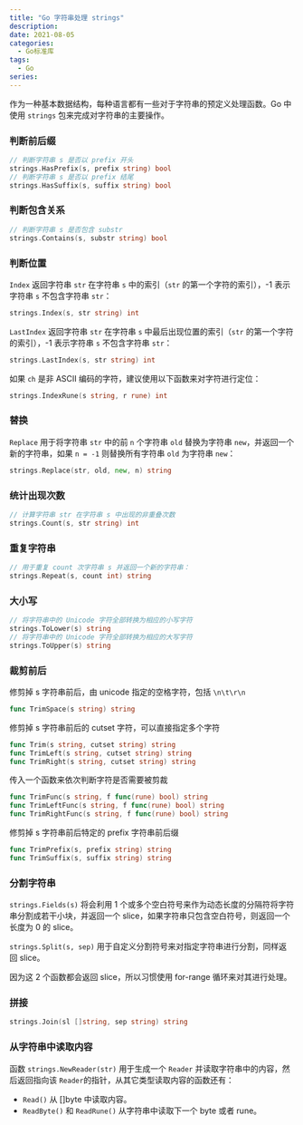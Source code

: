 ```yaml
---
title: "Go 字符串处理 strings"
description: 
date: 2021-08-05
categories:
  - Go标准库
tags:
  - Go
series:	
---
```


作为一种基本数据结构，每种语言都有一些对于字符串的预定义处理函数。Go 中使用 `strings` 包来完成对字符串的主要操作。

<!--more-->

### 判断前后缀

```go
// 判断字符串 s 是否以 prefix 开头
strings.HasPrefix(s, prefix string) bool
// 判断字符串 s 是否以 prefix 结尾
strings.HasSuffix(s, suffix string) bool
```

### 判断包含关系

```go
// 判断字符串 s 是否包含 substr
strings.Contains(s, substr string) bool
```

### 判断位置

`Index` 返回字符串 `str` 在字符串 `s` 中的索引（`str` 的第一个字符的索引），-1 表示字符串 `s` 不包含字符串 `str`：

```go
strings.Index(s, str string) int
```

`LastIndex` 返回字符串 `str` 在字符串 `s` 中最后出现位置的索引（`str` 的第一个字符的索引），-1 表示字符串 `s` 不包含字符串 `str`：

```go
strings.LastIndex(s, str string) int
```

如果 `ch` 是非 ASCII 编码的字符，建议使用以下函数来对字符进行定位：

```go
strings.IndexRune(s string, r rune) int
```

### 替换

`Replace` 用于将字符串 `str` 中的前 `n` 个字符串 `old` 替换为字符串 `new`，并返回一个新的字符串，如果 `n = -1` 则替换所有字符串 `old` 为字符串 `new`：

```go
strings.Replace(str, old, new, n) string
```

### 统计出现次数

```go
// 计算字符串 str 在字符串 s 中出现的非重叠次数
strings.Count(s, str string) int
```

### 重复字符串

```go
// 用于重复 count 次字符串 s 并返回一个新的字符串：
strings.Repeat(s, count int) string
```

### 大小写

```go
// 将字符串中的 Unicode 字符全部转换为相应的小写字符
strings.ToLower(s) string
// 将字符串中的 Unicode 字符全部转换为相应的大写字符
strings.ToUpper(s) string
```

### 裁剪前后

修剪掉 s 字符串前后，由 unicode 指定的空格字符，包括 `\n\t\r\n`

```go
func TrimSpace(s string) string
```

修剪掉 s 字符串前后的 cutset 字符，可以直接指定多个字符

```go
func Trim(s string, cutset string) string
func TrimLeft(s string, cutset string) string
func TrimRight(s string, cutset string) string
```

传入一个函数来依次判断字符是否需要被剪裁

```go
func TrimFunc(s string, f func(rune) bool) string
func TrimLeftFunc(s string, f func(rune) bool) string
func TrimRightFunc(s string, f func(rune) bool) string
```

修剪掉 s 字符串前后特定的 prefix 字符串前后缀

```go
func TrimPrefix(s, prefix string) string
func TrimSuffix(s, suffix string) string
```

### 分割字符串

`strings.Fields(s)` 将会利用 1 个或多个空白符号来作为动态长度的分隔符将字符串分割成若干小块，并返回一个 slice，如果字符串只包含空白符号，则返回一个长度为 0 的 slice。

`strings.Split(s, sep)` 用于自定义分割符号来对指定字符串进行分割，同样返回 slice。

因为这 2 个函数都会返回 slice，所以习惯使用 for-range 循环来对其进行处理。

### 拼接

```go
strings.Join(sl []string, sep string) string
```

### 从字符串中读取内容

函数 `strings.NewReader(str)` 用于生成一个 `Reader` 并读取字符串中的内容，然后返回指向该 `Reader`的指针，从其它类型读取内容的函数还有：

- `Read()` 从 []byte 中读取内容。
- `ReadByte()` 和 `ReadRune()` 从字符串中读取下一个 byte 或者 rune。



